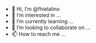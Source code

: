 - 👋 Hi, I’m @fhielalino
- 👀 I’m interested in ...
- 🌱 I’m currently learning ...
- 💞️ I’m looking to collaborate on ...
- 📫 How to reach me ...

<!---
fhielalino/fhielalino is a ✨ special ✨ repository because its `README.md` (this file) appears on your GitHub profile.
You can click the Preview link to take a look at your changes.
--->
